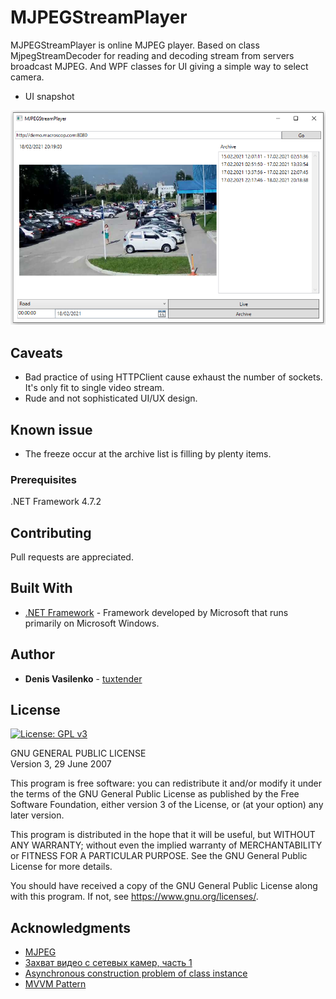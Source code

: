 # MJPEGStreamPlayer

MJPEGStreamPlayer is online MJPEG player. Based on class MjpegStreamDecoder for reading and decoding stream from servers broadcast MJPEG. And WPF classes for UI giving a simple way to select camera. 

* UI snapshot


 ![Image](Docs/Screenshot.png "UI")

Caveats
-------
* Bad practice of using HTTPClient cause exhaust the number of sockets. It's only fit to single video stream.
* Rude and not sophisticated UI/UX design.

Known issue
-----------
* The freeze occur at the archive list is filling by plenty items.


### Prerequisites

.NET Framework 4.7.2

## Contributing

Pull requests are appreciated.

## Built With

* [.NET Framework](https://docs.microsoft.com/en-us/dotnet/framework/) - Framework developed by Microsoft that runs primarily on Microsoft Windows.

## Author

* **Denis Vasilenko** -  [tuxtender](https://github.com/tuxtender)


## License 

[![License: GPL v3](https://img.shields.io/badge/License-GPL%20v3-blue.svg)](https://www.gnu.org/licenses/gpl-3.0)

GNU GENERAL PUBLIC LICENSE  
Version 3, 29 June 2007

This program is free software: you can redistribute it and/or modify
it under the terms of the GNU General Public License as published by
the Free Software Foundation, either version 3 of the License, or
(at your option) any later version.

This program is distributed in the hope that it will be useful,
but WITHOUT ANY WARRANTY; without even the implied warranty of
MERCHANTABILITY or FITNESS FOR A PARTICULAR PURPOSE.  See the
GNU General Public License for more details.

You should have received a copy of the GNU General Public License
along with this program.  If not, see <https://www.gnu.org/licenses/>.

## Acknowledgments
* [MJPEG](https://en.wikipedia.org/wiki/Motion_JPEG)
* [Захват видео с сетевых камер, часть 1](https://habr.com/ru/post/115808/)
* [Asynchronous construction problem of class instance](https://blog.stephencleary.com/2013/01/async-oop-2-constructors.html)
* [MVVM Pattern](https://www.codeproject.com/Articles/278901/MVVM-Pattern-Made-Simple])
